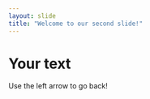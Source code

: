 ```yaml
---
layout: slide
title: "Welcome to our second slide!"
---
```

# Your text
Use the left arrow to go back!
